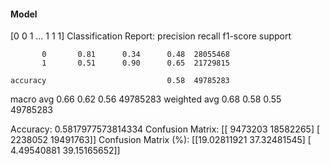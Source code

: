 #### Model
[0 0 1 ... 1 1 1]
Classification Report:
              precision    recall  f1-score   support

           0       0.81      0.34      0.48  28055468
           1       0.51      0.90      0.65  21729815

    accuracy                           0.58  49785283
   macro avg       0.66      0.62      0.56  49785283
weighted avg       0.68      0.58      0.55  49785283

Accuracy: 0.5817977573814334
Confusion Matrix:
[[ 9473203 18582265]
 [ 2238052 19491763]]
Confusion Matrix (%):
[[19.02811921 37.32481545]
 [ 4.49540881 39.15165652]]
